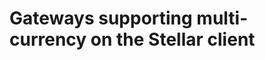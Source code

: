 Gateways supporting multi-currency on the Stellar client
========================================================
